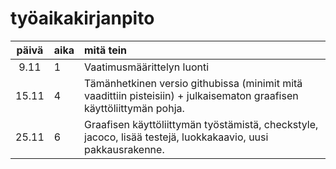 # työaikakirjanpito

| päivä | aika | mitä tein  |
| :----:|:-----| :-----|
| 9.11  | 1    | Vaatimusmäärittelyn luonti
| 15.11 | 4    | Tämänhetkinen versio githubissa (minimit mitä vaadittiin pisteisiin) + julkaisematon graafisen käyttöliittymän pohja.
| 25.11 | 6    | Graafisen käyttöliittymän työstämistä, checkstyle, jacoco, lisää testejä, luokkakaavio, uusi pakkausrakenne. 
